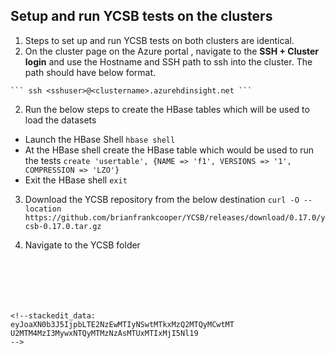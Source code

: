 ## Setup and run YCSB tests on the clusters

 1. Steps to set up and run YCSB tests on both clusters are identical. 
  2. On the cluster page on the Azure portal , navigate to the **SSH + Cluster login** and use the Hostname and SSH path to ssh into the
    cluster.  The path should have below format. 
    
    ``` ssh <sshuser>@<clustername>.azurehdinsight.net ```

 2. Run the below steps to create the HBase tables which will be used to load the datasets
 
 - Launch the HBase Shell
```hbase shell ```
- At the HBase shell create the HBase table which would be used to run the tests 
```create 'usertable', {NAME => 'f1', VERSIONS => '1', COMPRESSION => 'LZO'}```
- Exit the HBase shell
```exit```

3. Download the YCSB repository from the below destination
  ``` curl -O --location https://github.com/brianfrankcooper/YCSB/releases/download/0.17.0/ycsb-0.17.0.tar.gz ```

4. Navigate to the YCSB folder
```






<!--stackedit_data:
eyJoaXN0b3J5IjpbLTE2NzEwMTIyNSwtMTkxMzQ2MTQyMCwtMT
U2MTM4MzI3MywxNTQyMTMzNzAsMTUxMTIxMjI5Nl19
-->
